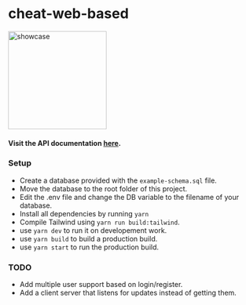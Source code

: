 # cheat-web-based

<img src="https://jelbrek.icu/ka1tm49v.png" alt="showcase" width="200" height="200">

#### Visit the API documentation [here](https://github.com/iraizo/cheat-web-based/wiki/API-DOCUMENTATION).

### Setup

* Create a database provided with the `example-schema.sql` file.
* Move the database to the root folder of this project.
* Edit the .env file and change the DB variable to the filename of your database.
* Install all dependencies by running `yarn`
* Compile Tailwind using `yarn run build:tailwind`.
* use `yarn dev` to run it on developement work.
* use `yarn build` to build a production build.
* use `yarn start` to run the production build.

### TODO
* Add multiple user support based on login/register.
* Add a client server that listens for updates instead of getting them.

